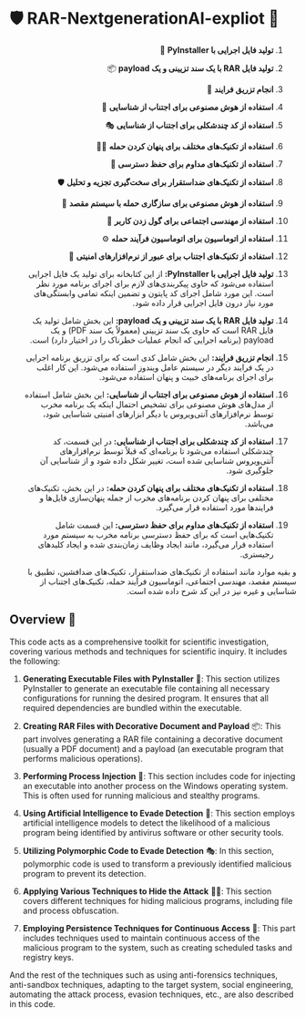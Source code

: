 # 🛡️ RAR-NextgenerationAI-expliot 🧪
 
<div dir="rtl">

1. **تولید فایل اجرایی با PyInstaller** 🚀
2. **تولید فایل RAR با یک سند تزیینی و یک payload** 📦
3. **انجام تزریق فرایند** 💉
4. **استفاده از هوش مصنوعی برای اجتناب از شناسایی** 🤖
5. **استفاده از کد چندشکلی برای اجتناب از شناسایی** 🎭
6. **استفاده از تکنیک‌های مختلف برای پنهان کردن حمله** 🕵️‍♂️
7. **استفاده از تکنیک‌های مداوم برای حفظ دسترسی** 🔐
8. **استفاده از تکنیک‌های ضد‌استقرار برای سخت‌گیری تجزیه و تحلیل** 🛡️
9. **استفاده از هوش مصنوعی برای سازگاری حمله با سیستم مقصد** 🎯
10. **استفاده از مهندسی اجتماعی برای گول زدن کاربر** 🎣
11. **استفاده از اتوماسیون برای اتوماسیون فرآیند حمله** ⚙️
12. **استفاده از تکنیک‌های اجتناب برای عبور از نرم‌افزارهای امنیتی** 🛑

1. **تولید فایل اجرایی با PyInstaller:** از این کتابخانه برای تولید یک فایل اجرایی استفاده می‌شود که حاوی پیکربندی‌های لازم برای اجرای برنامه مورد نظر است. این مورد شامل اجرای کد پایتون و تضمین اینکه تمامی وابستگی‌های مورد نیاز درون فایل اجرایی قرار داده شود.

2. **تولید فایل RAR با یک سند تزیینی و یک payload:** این بخش شامل تولید یک فایل RAR است که حاوی یک سند تزیینی (معمولاً یک سند PDF) و یک payload (برنامه اجرایی که انجام عملیات خطرناک را در اختیار دارد) است.

3. **انجام تزریق فرایند:** این بخش شامل کدی است که برای تزریق برنامه اجرایی در یک فرایند دیگر در سیستم عامل ویندوز استفاده می‌شود. این کار اغلب برای اجرای برنامه‌های خبیث و پنهان استفاده می‌شود.

4. **استفاده از هوش مصنوعی برای اجتناب از شناسایی:** این بخش شامل استفاده از مدل‌های هوش مصنوعی برای تشخیص احتمال اینکه یک برنامه مخرب توسط نرم‌افزارهای آنتی‌ویروس یا دیگر ابزارهای امنیتی شناسایی شود، می‌باشد.

5. **استفاده از کد چندشکلی برای اجتناب از شناسایی:** در این قسمت، کد چندشکلی استفاده می‌شود تا برنامه‌ای که قبلاً توسط نرم‌افزارهای آنتی‌ویروس شناسایی شده است، تغییر شکل داده شود و از شناسایی آن جلوگیری شود.

6. **استفاده از تکنیک‌های مختلف برای پنهان کردن حمله:** در این بخش، تکنیک‌های مختلفی برای پنهان کردن برنامه‌های مخرب از جمله پنهان‌سازی فایل‌ها و فرایندها مورد استفاده قرار می‌گیرد.

7. **استفاده از تکنیک‌های مداوم برای حفظ دسترسی:** این قسمت شامل تکنیک‌هایی است که برای حفظ دسترسی برنامه مخرب به سیستم مورد استفاده قرار می‌گیرد، مانند ایجاد وظایف زمان‌بندی شده و ایجاد کلیدهای رجیستری.

و بقیه موارد مانند استفاده از تکنیک‌های ضد‌استقرار، تکنیک‌های ضدافشین، تطبیق با سیستم مقصد، مهندسی اجتماعی، اتوماسیون فرآیند حمله، تکنیک‌های اجتناب از شناسایی و غیره نیز در این کد شرح داده شده است.

</div>

## Overview 📝

This code acts as a comprehensive toolkit for scientific investigation, covering various methods and techniques for scientific inquiry. It includes the following:

1. **Generating Executable Files with PyInstaller** 🚀: This section utilizes PyInstaller to generate an executable file containing all necessary configurations for running the desired program. It ensures that all required dependencies are bundled within the executable.

2. **Creating RAR Files with Decorative Document and Payload** 📦: This part involves generating a RAR file containing a decorative document (usually a PDF document) and a payload (an executable program that performs malicious operations).

3. **Performing Process Injection** 💉: This section includes code for injecting an executable into another process on the Windows operating system. This is often used for running malicious and stealthy programs.

4. **Using Artificial Intelligence to Evade Detection** 🤖: This section employs artificial intelligence models to detect the likelihood of a malicious program being identified by antivirus software or other security tools.

5. **Utilizing Polymorphic Code to Evade Detection** 🎭: In this section, polymorphic code is used to transform a previously identified malicious program to prevent its detection.

6. **Applying Various Techniques to Hide the Attack** 🕵️‍♂️: This section covers different techniques for hiding malicious programs, including file and process obfuscation.

7. **Employing Persistence Techniques for Continuous Access** 🔐: This part includes techniques used to maintain continuous access of the malicious program to the system, such as creating scheduled tasks and registry keys.

And the rest of the techniques such as using anti-forensics techniques, anti-sandbox techniques, adapting to the target system, social engineering, automating the attack process, evasion techniques, etc., are also described in this code.
```

